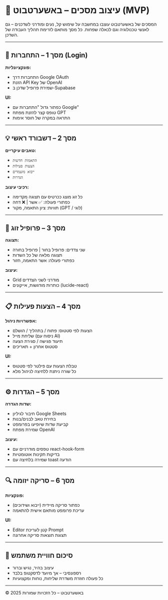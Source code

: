 
# 🎨 עיצוב מסכים – באשערטבוט (MVP)

המסכים של באשערטבוט עוצבו במחשבה על שימוש קל, נעים ומודרני לשדכנים – גם לאנשי טכנולוגיה וגם לכאלה שפחות. כל מסך מותאם לזרימת תהליך העבודה של השדכן.

---

## 🧩 מסך 1 – התחברות (Login)

**פונקציונליות:**
- התחברות דרך Google OAuth
- הזנת API Key של OpenAI
- שמירת פרופיל שדכן ב-Supabase

**UI:**
- כפתור גדול "התחברות עם Google"
- טופס קצר להזנת מפתח GPT
- התראה במקרה של חוסר אימות

---

## 💡 מסך 2 – דשבורד ראשי

**טאבים עיקריים:**
- `התאמות חדשות`
- `הצעות פעילות`
- `ייבוא מועמדים`
- `הגדרות`

**רכיבי עיצוב:**
- כל זוג מוצג ככרטיס עם תצוגה מקדימה
- כפתורי פעולה: ✅ אשר | ❌ דחה
- תוויות: ציון התאמה, מקור (GPT / לוגי)

---

## 👥 מסך 3 – פרופיל זוג

**תצוגה:**
- שני צדדים: פרופיל בחור | פרופיל בחורה
- תצוגה מלאה של כל השדות
- כפתורי פעולה: אשר התאמה, חזור

**עיצוב:**
- Grid מודרני לשני הצדדים
- כותרות מודגשות, אייקונים (lucide-react)

---

## 📋 מסך 4 – הצעות פעילות

**אפשרויות ניהול:**
- הצעות לפי סטטוס: פתוח / בתהליך / הושלם
- שליחת מייל (ניסוח עם AI)
- תיעוד פגישה / סגירת הצעה
- סטטוס אחרון + תאריכים

**UI:**
- טבלת הצעות עם פילטר לפי סטטוס
- כל שורה ניתנת ללחיצה לניהול מלא

---

## ⚙️ מסך 5 – הגדרות

**שדות הגדרה:**
- חיבור לגיליון Google Sheets
- בחירת טאב לבנים/בנות
- קביעת שדות שיופיעו בפרומפט
- שמירת מפתח OpenAI

**עיצוב:**
- טפסים מודרניים עם react-hook-form
- בדיקות תקינות אוטומטיות
- שמירה בלחיצה עם toast הודעה

---

## 🔍 מסך 6 – סריקה יזומה

**פונקציות:**
- כפתור סריקה מיידית (ייבוא ושידוכים)
- עריכת פרומפט מותאם אישית להתאמה

**UI:**
- Editor קטן לעריכת Prompt
- תצוגת תוצאות סריקה אחרונה

---

## 🧭 סיכום חוויית משתמש

- עיצוב בהיר, נגיש וברור
- רספונסיבי – אך מיועד לדסקטופ בלבד
- כל פעולה חוזרת משדרת שליחות, נוחות ומקצועיות

---

© 2025 באשערטבוט – כל הזכויות שמורות
